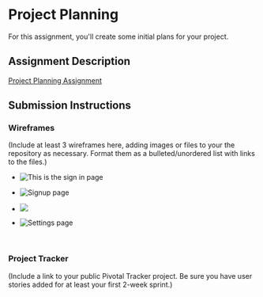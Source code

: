# Project Planning
For this assignment, you'll create some initial plans for your project.

## Assignment Description
[Project Planning Assignment](https://education.launchcode.org/liftoff/assignments/planning/)

## Submission Instructions

### Wireframes

(Include at least 3 wireframes here, adding images or files to your the repository as necessary. Format them as a bulleted/unordered list with links to the files.)

- ![This is the sign in page](https://raw.githubusercontent.com/MiaCunningham/liftoff-assignments/master/P3-Project_Planning/Sign%20in%20page.png)

- ![Signup page](https://raw.githubusercontent.com/MiaCunningham/liftoff-assignments/master/P3-Project_Planning/User%20Signup%20page.png)

- ![](https://raw.githubusercontent.com/MiaCunningham/liftoff-assignments/master/P3-Project_Planning/Download%20page.png)

- ![Settings page](https://raw.githubusercontent.com/MiaCunningham/liftoff-assignments/master/P3-Project_Planning/Settings%20page.png)

  ​

### Project Tracker

(Include a link to your public Pivotal Tracker project. Be sure you have user stories added for at least your first 2-week sprint.)
